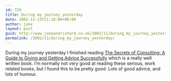 ```yaml
---
id: 729
title: During my journey yesterday
date: 2002-11-13T21:18:00+00:00
author: jane
layout: post
guid: http://www.janeandrichard.co.uk/2002/11/during_my_journey_yesterday
permalink: /2002/11/during_my_journey_yesterday/
---
```

During my journey yesterday I finished reading [The Secrets of Consulting: A Guide to Giving and Getting Advice Successfully](http://www.amazon.co.uk/exec/obidos/ASIN/0932633013/richarddallaway) which is a really well written book. I&#8217;m normally not very good at reading these serious, work related books, but I found this to be pretty good. Lots of good advice, and lots of humour.
